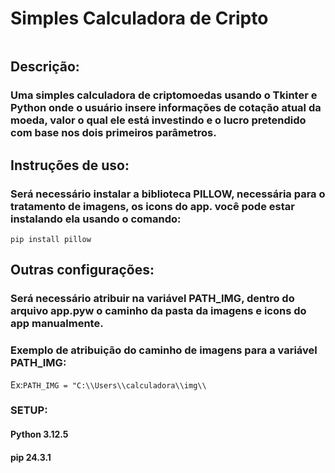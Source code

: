 # Simples Calculadora de Cripto
<img>

## Descrição:
### Uma simples calculadora de criptomoedas usando o Tkinter e Python onde o usuário insere informações de cotação atual da moeda, valor o qual ele está investindo e o lucro pretendido com base nos dois primeiros parâmetros.

## Instruções de uso:
### Será necessário instalar a biblioteca <a>PILLOW</a>, necessária para o tratamento de imagens, os icons do app. você pode estar instalando ela usando o comando: 
````pip install pillow````

## Outras configurações:
### Será necessário atribuir na variável PATH_IMG, dentro do arquivo app.pyw o caminho da pasta da imagens e icons do app manualmente. 
### Exemplo de atribuição do caminho de imagens para a variável PATH_IMG:
<a>Ex:</a>```PATH_IMG = "C:\\Users\\calculadora\\img\\```


### SETUP:
#### Python 3.12.5
#### pip 24.3.1




